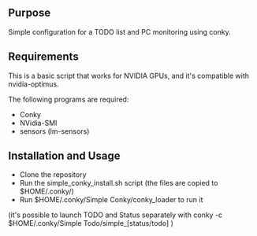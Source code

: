 ## Purpose

Simple configuration for a TODO list and PC monitoring using conky.

## Requirements

This is a basic script that works for NVIDIA GPUs, and it's compatible with nvidia-optimus. 

The following programs are required: 

- Conky
- NVidia-SMI
- sensors (lm-sensors)

## Installation and Usage

- Clone the repository
- Run the simple_conky_install.sh script (the files are copied to $HOME/.conky/)
- Run $HOME/.conky/Simple Conky/conky_loader to run it 

(it's possible to launch TODO and Status separately with conky -c $HOME/.conky/Simple Todo/simple_[status/todo] )
